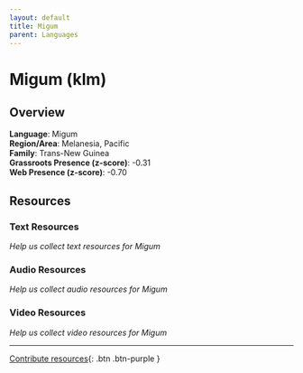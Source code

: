 ```yaml
---
layout: default
title: Migum
parent: Languages
---
```


# Migum (klm)

## Overview

**Language**: Migum  
**Region/Area**: Melanesia, Pacific  
**Family**: Trans-New Guinea  
**Grassroots Presence (z-score)**: -0.31  
**Web Presence (z-score)**: -0.70  

## Resources

### Text Resources
*Help us collect text resources for Migum*

### Audio Resources
*Help us collect audio resources for Migum*

### Video Resources
*Help us collect video resources for Migum*

---

[Contribute resources](https://forms.office.com/e/1SfLJx3u1r){: .btn .btn-purple }
